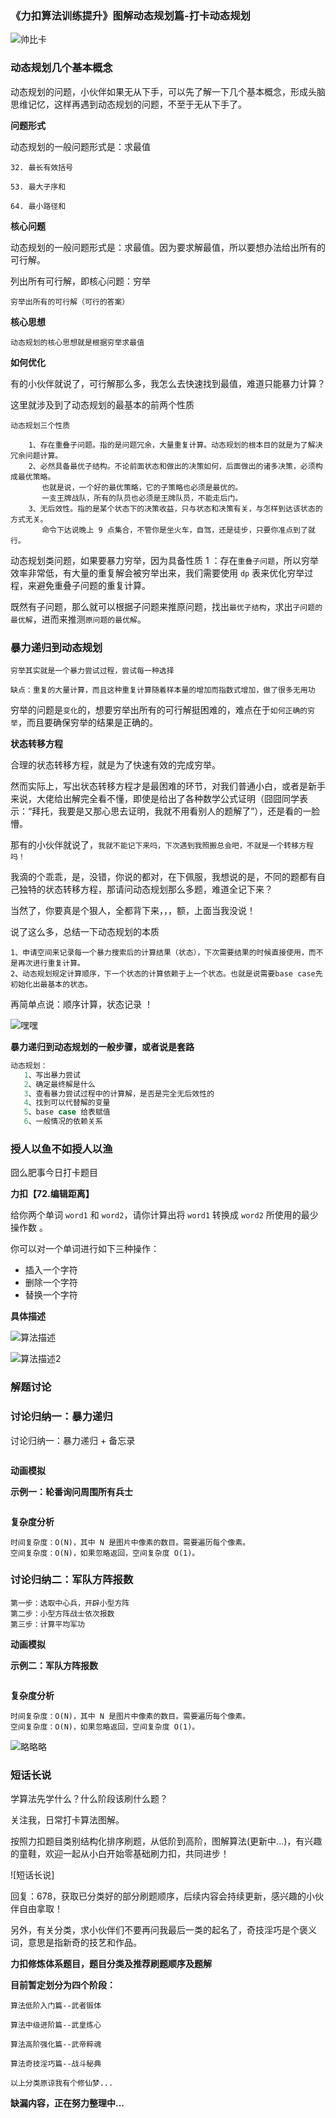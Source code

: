 ### 《力扣算法训练提升》图解动态规划篇-打卡动态规划

![帅比卡](C:\Users\zhiyuan\Desktop\daily-notes\《力扣算法训练提升》\《力扣算法训练提升》动态规划篇\1-动态规划\帅比卡.jpg)

### 动态规划几个基本概念

动态规划的问题，小伙伴如果无从下手，可以先了解一下几个基本概念，形成头脑思维记忆，这样再遇到动态规划的问题，不至于无从下手了。

**问题形式**

动态规划的一般问题形式是：求最值

```
32. 最长有效括号

53. 最大子序和

64. 最小路径和
```

**核心问题**

动态规划的一般问题形式是：求最值。因为要求解最值，所以要想办法给出所有的可行解。

列出所有可行解，即核心问题：穷举

```
穷举出所有的可行解（可行的答案）
```

**核心思想**

```
动态规划的核心思想就是根据穷举求最值
```

**如何优化**

有的小伙伴就说了，可行解那么多，我怎么去快速找到最值，难道只能暴力计算？

这里就涉及到了动态规划的最基本的前两个性质

```
动态规划三个性质

    1、存在重叠子问题。指的是问题冗余，大量重复计算。动态规划的根本目的就是为了解决冗余问题计算。
    2、必然具备最优子结构。不论前面状态和做出的决策如何，后面做出的诸多决策，必须构成最优策略。
       也就是说，一个好的最优策略，它的子策略也必须是最优的。
       一支王牌战队，所有的队员也必须是王牌队员，不能走后门。
    3、无后效性。指的是某个状态下的决策收益，只与状态和决策有关，与怎样到达该状态的方式无关。
       命令下达说晚上 9 点集合，不管你是坐火车，自驾，还是徒步，只要你准点到了就行。
```

动态规划类问题，如果要暴力穷举，因为具备性质 1 ：存在`重叠子问题`，所以穷举效率非常低，有大量的重复解会被穷举出来，我们需要使用 `dp` 表来优化穷举过程，来避免重叠子问题的重复计算。

既然有子问题，那么就可以根据子问题来推原问题，找出`最优子结构`，求出`子问题的最优解`，进而来推测`原问题的最优解`。

### 暴力递归到动态规划

```undefined
穷举其实就是一个暴力尝试过程，尝试每一种选择

缺点：重复的大量计算，而且这种重复计算随着样本量的增加而指数式增加，做了很多无用功
```

穷举的问题是`变化`的，想要穷举出所有的可行解挺困难的，难点在于`如何正确的穷举`，而且要确保穷举的结果是正确的。

**状态转移方程**

合理的状态转移方程，就是为了快速有效的完成穷举。

然而实际上，写出状态转移方程才是最困难的环节，对我们普通小白，或者是新手来说，大佬给出解完全看不懂，即使是给出了各种数学公式证明（囧囧同学表示：“拜托，我要是又那心思去证明，我就不用看别人的题解了”），还是看的一脸懵。

那有的小伙伴就说了，`我就不能记下来吗，下次遇到我照搬总会吧，不就是一个转移方程吗！`

我滴的个乖乖，是，没错，你说的都对，在下佩服，我想说的是，不同的题都有自己独特的状态转移方程，那请问动态规划那么多题，难道全记下来？

当然了，你要真是个狠人，全都背下来，，，额，上面当我没说！

说了这么多，总结一下动态规划的本质

```
1、申请空间来记录每一个暴力搜索后的计算结果（状态），下次需要结果的时候直接使用，而不是再次进行重复计算。
2、动态规划规定计算顺序，下一个状态的计算依赖于上一个状态。也就是说需要base case先初始化出最基本的状态。
```



再简单点说：顺序计算，状态记录 ！



![嘿嘿](C:\Users\zhiyuan\Desktop\daily-notes\《力扣算法训练提升》\《力扣算法训练提升》动态规划篇\1-动态规划\嘿嘿.gif)

**暴力递归到动态规划的一般步骤，或者说是套路**

```csharp
动态规划：
   1、写出暴力尝试
   2、确定最终解是什么
   3、查看暴力尝试过程中的计算解，是否是完全无后效性的
   4、找到可以代替解的变量
   5、base case 给表赋值
   6、一般情况的依赖关系
```

### 授人以鱼不如授人以渔



囧么肥事今日打卡题目

**力扣【72.编辑距离】**

给你两个单词  `word1`  和 `word2`，请你计算出将 `word1` 转换成 `word2` 所使用的最少操作数 。

你可以对一个单词进行如下三种操作：

- 插入一个字符
- 删除一个字符
- 替换一个字符



**具体描述**

![算法描述](C:\Users\zhiyuan\Desktop\daily-notes\《力扣算法训练提升》\《力扣算法训练提升》动态规划篇\1-动态规划\算法描述.png)

![算法描述2](C:\Users\zhiyuan\Desktop\daily-notes\《力扣算法训练提升》\《力扣算法训练提升》动态规划篇\1-动态规划\算法描述2.png)



### 解题讨论





### 讨论归纳一：暴力递归



讨论归纳一：暴力递归 + 备忘录












```

```



**动画模拟**



**示例一：轮番询问周围所有兵士**

```

```

**复杂度分析**

```
时间复杂度：O(N)，其中 N 是图片中像素的数目。需要遍历每个像素。
空间复杂度：O(N)，如果忽略返回，空间复杂度 O(1)。
```



### 讨论归纳二：军队方阵报数

```
第一步：选取中心兵，开辟小型方阵
第二步：小型方阵战士依次报数
第三步：计算平均军功
```

**动画模拟**



**示例二：军队方阵报数**

```

```

**复杂度分析**

```
时间复杂度：O(N)，其中 N 是图片中像素的数目。需要遍历每个像素。
空间复杂度：O(N)，如果忽略返回，空间复杂度 O(1)。
```

![略略略](C:\Users\zhiyuan\Desktop\daily-notes\《力扣算法训练提升》\《力扣算法训练提升》动态规划篇\1-动态规划\略略略.png)

### 短话长说

学算法先学什么？什么阶段该刷什么题？

关注我，日常打卡算法图解。

按照力扣题目类别结构化排序刷题，从低阶到高阶，图解算法(更新中...)，有兴趣的童鞋，欢迎一起从小白开始零基础刷力扣，共同进步！

![短话长说]

回复：678，获取已分类好的部分刷题顺序，后续内容会持续更新，感兴趣的小伙伴自由拿取！

另外，有关分类，求小伙伴们不要再问我最后一类的起名了，奇技淫巧是个褒义词，意思是指新奇的技艺和作品。



**力扣修炼体系题目，题目分类及推荐刷题顺序及题解**

**目前暂定划分为四个阶段：**

```
算法低阶入门篇--武者锻体

算法中级进阶篇--武皇炼心

算法高阶强化篇--武帝粹魂

算法奇技淫巧篇--战斗秘典

以上分类原谅我有个修仙梦...
```

**缺漏内容，正在努力整理中...**



